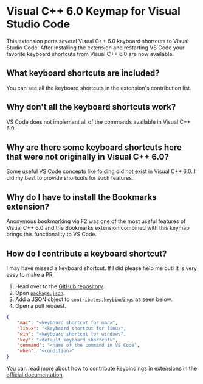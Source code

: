 # Visual C++ 6.0 Keymap for Visual Studio Code

This extension ports several Visual C++ 6.0 keyboard shortcuts to Visual Studio Code. After installing the extension and restarting VS Code your favorite keyboard shortcuts from Visual C++ 6.0 are now available.

## What keyboard shortcuts are included?

You can see all the keyboard shortcuts in the extension's contribution list.

## Why don't all the keyboard shortcuts work?

VS Code does not implement all of the commands available in Visual C++ 6.0.

## Why are there some keyboard shortcuts here that were not originally in Visual C++ 6.0?

Some useful VS Code concepts like folding did not exist in Visual C++ 6.0. I did my best to provide shortcuts for such features.

## Why do I have to install the Bookmarks extension?

Anonymous bookmarking via F2 was one of the most useful features of Visual C++ 6.0 and the Bookmarks extension combined with this keymap brings this functionality to VS Code.

## How do I contribute a keyboard shortcut?

I may have missed a keyboard shortcut. If I did please help me out! It is very easy to make a PR.

1. Head over to the [GitHub repository](https://github.com/sambhare/vscode-vc6-keybindings).
2. Open [`package.json`](https://github.com/sambhare/vscode-vc6-keybindings/blob/master/package.json).
3. Add a JSON object to [`contributes.keybindings`](https://github.com/sambhare/vscode-vc6-keybindingss/blob/master/package.json#L26) as seen below.
4. Open a pull request.

```json
{
    "mac": "<keyboard shortcut for mac>",
    "linux": "<keyboard shortcut for linux",
    "win": "<keyboard shortcut for windows",
    "key": "<default keyboard shortcut>",
    "command": "<name of the command in VS Code",
    "when": "<condition>"
}
```

You can read more about how to contribute keybindings in extensions in the [official documentation](http://code.visualstudio.com/docs/extensionAPI/extension-points#_contributeskeybindings).
